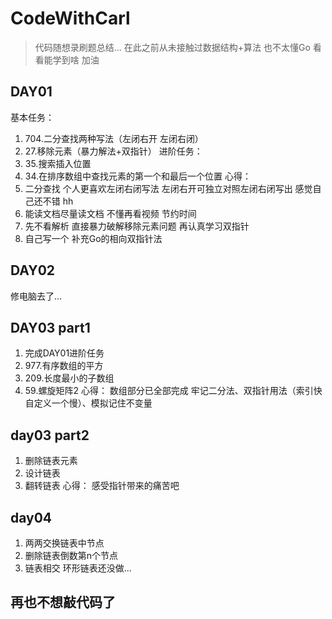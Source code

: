 # CodeWithCarl
> 代码随想录刷题总结... 在此之前从未接触过数据结构+算法 也不太懂Go 看看能学到啥 加油
## DAY01
基本任务：
1. 704.二分查找两种写法（左闭右开 左闭右闭）
2. 27.移除元素（暴力解法+双指针）
进阶任务：
1. 35.搜索插入位置
2. 34.在排序数组中查找元素的第一个和最后一个位置
心得：
1. 二分查找 个人更喜欢左闭右闭写法 左闭右开可独立对照左闭右闭写出 感觉自己还不错 hh
2. 能读文档尽量读文档 不懂再看视频 节约时间
3. 先不看解析 直接暴力破解移除元素问题 再认真学习双指针
4. 自己写一个 补充Go的相向双指针法
## DAY02
修电脑去了...
## DAY03 part1
1. 完成DAY01进阶任务
2. 977.有序数组的平方
3. 209.长度最小的子数组
4. 59.螺旋矩阵2
心得：
数组部分已全部完成 牢记二分法、双指针用法（索引快 自定义一个慢）、模拟记住不变量 
## day03 part2
1. 删除链表元素
2. 设计链表
3. 翻转链表
心得：
感受指针带来的痛苦吧
## day04
1. 两两交换链表中节点
2. 删除链表倒数第n个节点
3. 链表相交
环形链表还没做...

## 再也不想敲代码了
